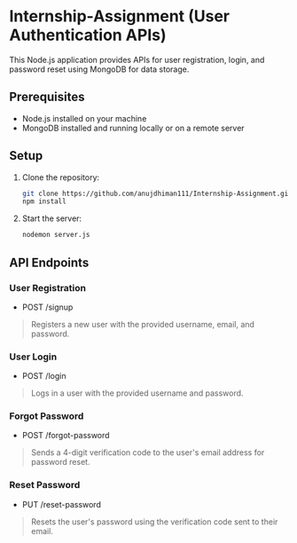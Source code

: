 # Internship-Assignment (User Authentication APIs)

This Node.js application provides APIs for user registration, login, and password reset using MongoDB for data storage.

## Prerequisites

- Node.js installed on your machine
- MongoDB installed and running locally or on a remote server

## Setup

1. Clone the repository:

   ```bash
   git clone https://github.com/anujdhiman111/Internship-Assignment.git
   npm install

2. Start the server:

   ```bash
   nodemon server.js

## API Endpoints

### User Registration
- POST /signup
> Registers a new user with the provided username, email, and password.

### User Login
- POST /login
> Logs in a user with the provided username and password.

### Forgot Password
- POST /forgot-password
> Sends a 4-digit verification code to the user's email address for password reset.

### Reset Password
- PUT /reset-password
> Resets the user's password using the verification code sent to their email.


